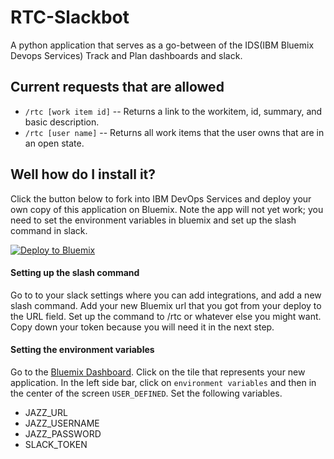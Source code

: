 # RTC-Slackbot
A python application that serves as a go-between of the IDS(IBM Bluemix Devops Services) Track and Plan dashboards and slack.

## Current requests that are allowed
* `/rtc [work item id]` -- Returns a link to the workitem, id, summary, and basic description.
* `/rtc [user name]` -- Returns all work items that the user owns that are in an open state.

## Well how do I install it?

Click the button below to fork into IBM DevOps Services and deploy your own copy of this application on Bluemix. Note the app will not yet work; you need to set the environment variables in bluemix and set up the slash command in slack.

[![Deploy to Bluemix](https://bluemix.net/deploy/button.png)](https://bluemix.net/deploy?repository=https://github.com/jroyal/RTC-Slackbot.git)

#### Setting up the slash command

Go to to your slack settings where you can add integrations, and add a new slash command. Add your new Bluemix url that you got from your deploy to the URL field. Set up the command to /rtc or whatever else you might want. Copy down your token because you will need it in the next step.

#### Setting the environment variables

Go to the [Bluemix Dashboard](https://console.ng.bluemix.net/?ace_base=true). Click on the tile that represents your new application. In the left side bar, click on `environment variables` and then in the center of the screen `USER_DEFINED`. Set the following variables.
* JAZZ_URL
* JAZZ_USERNAME
* JAZZ_PASSWORD
* SLACK_TOKEN

